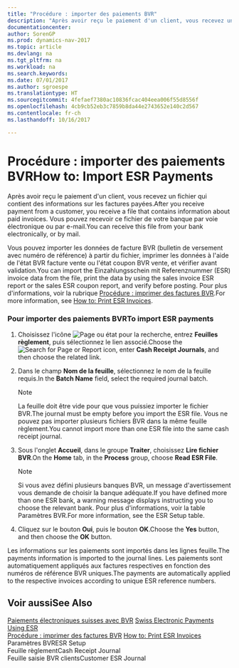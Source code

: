 ```yaml
---
title: "Procédure : importer des paiements BVR"
description: "Après avoir reçu le paiement d'un client, vous recevez un fichier qui contient des informations sur les factures payées. Vous pouvez recevoir ce fichier de votre banque par voie électronique ou par e-mail."
documentationcenter: 
author: SorenGP
ms.prod: dynamics-nav-2017
ms.topic: article
ms.devlang: na
ms.tgt_pltfrm: na
ms.workload: na
ms.search.keywords: 
ms.date: 07/01/2017
ms.author: sgroespe
ms.translationtype: HT
ms.sourcegitcommit: 4fefaef7380ac10836fcac404eea006f55d8556f
ms.openlocfilehash: 4cb9cb52eb3c7859b8da44e2743652e140c2d567
ms.contentlocale: fr-ch
ms.lasthandoff: 10/16/2017

---
```

# <a name="how-to-import-esr-payments"></a><span data-ttu-id="f9836-104">Procédure : importer des paiements BVR</span><span class="sxs-lookup"><span data-stu-id="f9836-104">How to: Import ESR Payments</span></span>
<span data-ttu-id="f9836-105">Après avoir reçu le paiement d'un client, vous recevez un fichier qui contient des informations sur les factures payées.</span><span class="sxs-lookup"><span data-stu-id="f9836-105">After you receive payment from a customer, you receive a file that contains information about paid invoices.</span></span> <span data-ttu-id="f9836-106">Vous pouvez recevoir ce fichier de votre banque par voie électronique ou par e-mail.</span><span class="sxs-lookup"><span data-stu-id="f9836-106">You can receive this file from your bank electronically, or by mail.</span></span>  
  
 <span data-ttu-id="f9836-107">Vous pouvez importer les données de facture BVR (bulletin de versement avec numéro de référence) à partir du fichier, imprimer les données à l'aide de l'état BVR facture vente ou l'état coupon BVR vente, et vérifier avant validation.</span><span class="sxs-lookup"><span data-stu-id="f9836-107">You can import the Einzahlungsschein mit Referenznummer (ESR) invoice data from the file, print the data by using the sales invoice ESR report or the sales ESR coupon report, and verify before posting.</span></span> <span data-ttu-id="f9836-108">Pour plus d'informations, voir la rubrique [Procédure : imprimer des factures BVR](how-to-print-esr-invoices.md).</span><span class="sxs-lookup"><span data-stu-id="f9836-108">For more information, see [How to: Print ESR Invoices](how-to-print-esr-invoices.md).</span></span>  
  
### <a name="to-import-esr-payments"></a><span data-ttu-id="f9836-109">Pour importer des paiements BVR</span><span class="sxs-lookup"><span data-stu-id="f9836-109">To import ESR payments</span></span>  
  
1.  <span data-ttu-id="f9836-110">Choisissez l'icône ![Page ou état pour la recherche](media/ui-search/search_small.png "icône Page ou état pour la recherche"), entrez **Feuilles règlement**, puis sélectionnez le lien associé.</span><span class="sxs-lookup"><span data-stu-id="f9836-110">Choose the ![Search for Page or Report](media/ui-search/search_small.png "Search for Page or Report icon") icon, enter **Cash Receipt Journals**, and then choose the related link.</span></span>  
  
2.  <span data-ttu-id="f9836-111">Dans le champ **Nom de la feuille**, sélectionnez le nom de la feuille requis.</span><span class="sxs-lookup"><span data-stu-id="f9836-111">In the **Batch Name** field, select the required journal batch.</span></span>  
  
    > [!NOTE]  
    >  <span data-ttu-id="f9836-112">La feuille doit être vide pour que vous puissiez importer le fichier BVR.</span><span class="sxs-lookup"><span data-stu-id="f9836-112">The journal must be empty before you import the ESR file.</span></span> <span data-ttu-id="f9836-113">Vous ne pouvez pas importer plusieurs fichiers BVR dans la même feuille règlement.</span><span class="sxs-lookup"><span data-stu-id="f9836-113">You cannot import more than one ESR file into the same cash receipt journal.</span></span>  
  
3.  <span data-ttu-id="f9836-114">Sous l'onglet **Accueil**, dans le groupe **Traiter**, choisissez **Lire fichier BVR**.</span><span class="sxs-lookup"><span data-stu-id="f9836-114">On the **Home** tab, in the **Process** group, choose **Read ESR File**.</span></span>  
  
    > [!NOTE]  
    >  <span data-ttu-id="f9836-115">Si vous avez défini plusieurs banques BVR, un message d'avertissement vous demande de choisir la banque adéquate.</span><span class="sxs-lookup"><span data-stu-id="f9836-115">If you have defined more than one ESR bank, a warning message displays instructing you to choose the relevant bank.</span></span> <span data-ttu-id="f9836-116">Pour plus d'informations, voir la table Paramètres BVR.</span><span class="sxs-lookup"><span data-stu-id="f9836-116">For more information, see the ESR Setup table.</span></span>  
  
4.  <span data-ttu-id="f9836-117">Cliquez sur le bouton **Oui**, puis le bouton **OK**.</span><span class="sxs-lookup"><span data-stu-id="f9836-117">Choose the **Yes** button, and then choose the **OK** button.</span></span>  
  
 <span data-ttu-id="f9836-118">Les informations sur les paiements sont importés dans les lignes feuille.</span><span class="sxs-lookup"><span data-stu-id="f9836-118">The payments information is imported to the journal lines.</span></span> <span data-ttu-id="f9836-119">Les paiements sont automatiquement appliqués aux factures respectives en fonction des numéros de référence BVR uniques.</span><span class="sxs-lookup"><span data-stu-id="f9836-119">The payments are automatically applied to the respective invoices according to unique ESR reference numbers.</span></span>  
  
## <a name="see-also"></a><span data-ttu-id="f9836-120">Voir aussi</span><span class="sxs-lookup"><span data-stu-id="f9836-120">See Also</span></span>  
 <span data-ttu-id="f9836-121">[Paiements électroniques suisses avec BVR](swiss-electronic-payments-using-esr.md) </span><span class="sxs-lookup"><span data-stu-id="f9836-121">[Swiss Electronic Payments Using ESR](swiss-electronic-payments-using-esr.md) </span></span>  
 <span data-ttu-id="f9836-122">[Procédure : imprimer des factures BVR](how-to-print-esr-invoices.md) </span><span class="sxs-lookup"><span data-stu-id="f9836-122">[How to: Print ESR Invoices](how-to-print-esr-invoices.md) </span></span>  
 <span data-ttu-id="f9836-123">Paramètres BVR</span><span class="sxs-lookup"><span data-stu-id="f9836-123">ESR Setup</span></span>   
 <span data-ttu-id="f9836-124">Feuille règlement</span><span class="sxs-lookup"><span data-stu-id="f9836-124">Cash Receipt Journal</span></span>   
 <span data-ttu-id="f9836-125">Feuille saisie BVR clients</span><span class="sxs-lookup"><span data-stu-id="f9836-125">Customer ESR Journal</span></span>
